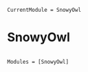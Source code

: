 ```@meta
CurrentModule = SnowyOwl
```

# SnowyOwl

```@index
```

```@autodocs
Modules = [SnowyOwl]
```
